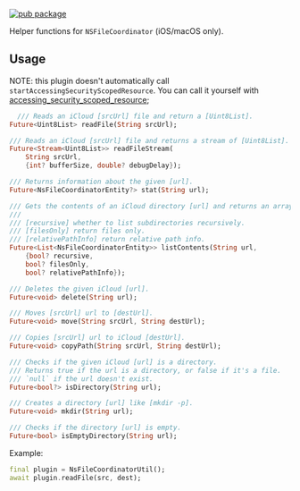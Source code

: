 [![pub package](https://img.shields.io/pub/v/ns_file_coordinator_util.svg)](https://pub.dev/packages/ns_file_coordinator_util)

Helper functions for `NSFileCoordinator` (iOS/macOS only).

## Usage

NOTE: this plugin doesn't automatically call `startAccessingSecurityScopedResource`. You can call it yourself with [accessing_security_scoped_resource](https://pub.dev/packages/accessing_security_scoped_resource);

```dart
  /// Reads an iCloud [srcUrl] file and return a [Uint8List].
Future<Uint8List> readFile(String srcUrl);

/// Reads an iCloud [srcUrl] file and returns a stream of [Uint8List].
Future<Stream<Uint8List>> readFileStream(
    String srcUrl,
    {int? bufferSize, double? debugDelay});

/// Returns information about the given [url].
Future<NsFileCoordinatorEntity?> stat(String url);

/// Gets the contents of an iCloud directory [url] and returns an array of [NsFileCoordinatorEntity].
///
/// [recursive] whether to list subdirectories recursively.
/// [filesOnly] return files only.
/// [relativePathInfo] return relative path info.
Future<List<NsFileCoordinatorEntity>> listContents(String url,
    {bool? recursive,
    bool? filesOnly,
    bool? relativePathInfo});

/// Deletes the given iCloud [url].
Future<void> delete(String url);

/// Moves [srcUrl] url to [destUrl].
Future<void> move(String srcUrl, String destUrl);

/// Copies [srcUrl] url to iCloud [destUrl].
Future<void> copyPath(String srcUrl, String destUrl);

/// Checks if the given iCloud [url] is a directory.
/// Returns true if the url is a directory, or false if it's a file.
/// `null` if the url doesn't exist.
Future<bool?> isDirectory(String url);

/// Creates a directory [url] like [mkdir -p].
Future<void> mkdir(String url);

/// Checks if the directory [url] is empty.
Future<bool> isEmptyDirectory(String url);
```

Example:

```dart
final plugin = NsFileCoordinatorUtil();
await plugin.readFile(src, dest);
```
